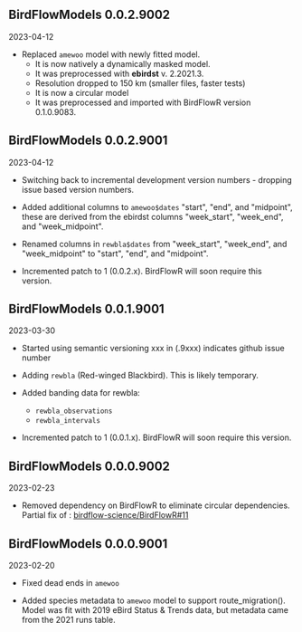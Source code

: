 ## BirdFlowModels 0.0.2.9002
2023-04-12

* Replaced `amewoo` model with newly fitted model. 
  * It is now natively a dynamically masked model. 
  * It was preprocessed with **ebirdst** v. 2.2021.3.
  * Resolution dropped to 150 km (smaller files, faster tests)
  * It is now a circular model
  * It was preprocessed and imported with BirdFlowR version 0.1.0.9083.

## BirdFlowModels 0.0.2.9001
2023-04-12

* Switching back to  incremental development version numbers - dropping issue 
  based version numbers. 

* Added additional columns to `amewoo$dates` "start", "end", and "midpoint", 
  these are derived from the ebirdst columns "week_start", "week_end", and 
  "week_midpoint".

* Renamed columns in `rewbla$dates` from "week_start", "week_end", and
  "week_midpoint" to  "start", "end", and "midpoint".

* Incremented patch to 1 (0.0.2.x).  BirdFlowR will soon require this version.



## BirdFlowModels 0.0.1.9001
2023-03-30

* Started using semantic versioning  xxx in (.9xxx) indicates github issue number

* Adding `rewbla` (Red-winged Blackbird).  This is likely temporary.

* Added banding data for rewbla:
  - `rewbla_observations`
  - `rewbla_intervals`

* Incremented patch to 1 (0.0.1.x).  BirdFlowR will soon require this version.


## BirdFlowModels 0.0.0.9002
2023-02-23
* Removed dependency on BirdFlowR to eliminate circular dependencies. Partial fix of : [birdflow-science/BirdFlowR#11](https://github.com/birdflow-science/BirdFlowR/issues/11)

## BirdFlowModels 0.0.0.9001
2023-02-20

* Fixed dead ends in `amewoo` 

* Added species metadata to `amewoo` model to support route_migration(). Model was fit with 2019 eBird Status & Trends data, but metadata came from the 2021 runs table. 

